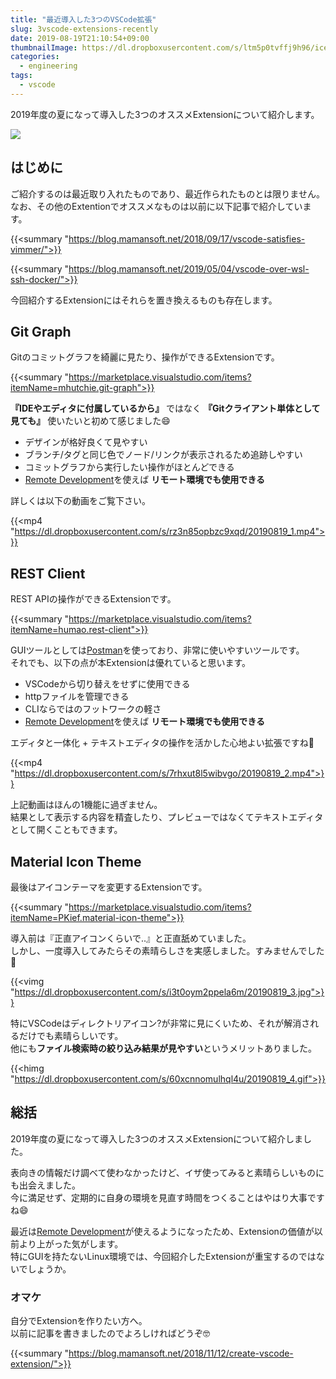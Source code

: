 ```yaml
---
title: "最近導入した3つのVSCode拡張"
slug: 3vscode-extensions-recently
date: 2019-08-19T21:10:54+09:00
thumbnailImage: https://dl.dropboxusercontent.com/s/ltm5p0tvffj9h96/ice-skates-1082514_1280.jpg
categories:
  - engineering
tags:
  - vscode
---
```


2019年度の夏になって導入した3つのオススメExtensionについて紹介します。

<!--more-->

<img src="https://dl.dropboxusercontent.com/s/ltm5p0tvffj9h96/ice-skates-1082514_128"/>

<!--toc-->


はじめに
--------

ご紹介するのは最近取り入れたものであり、最近作られたものとは限りません。  
なお、その他のExtentionでオススメなものは以前に以下記事で紹介しています。

{{<summary "https://blog.mamansoft.net/2018/09/17/vscode-satisfies-vimmer/">}}

{{<summary "https://blog.mamansoft.net/2019/05/04/vscode-over-wsl-ssh-docker/">}}

今回紹介するExtensionにはそれらを置き換えるものも存在します。


Git Graph
---------

Gitのコミットグラフを綺麗に見たり、操作ができるExtensionです。

{{<summary "https://marketplace.visualstudio.com/items?itemName=mhutchie.git-graph">}}

**『IDEやエディタに付属しているから』** ではなく **『Gitクライアント単体として見ても』** 使いたいと初めて感じました😄

* デザインが格好良くて見やすい
* ブランチ/タグと同じ色でノード/リンクが表示されるため追跡しやすい
* コミットグラフから実行したい操作がほとんどできる
* [Remote Development]を使えば **リモート環境でも使用できる**

詳しくは以下の動画をご覧下さい。

{{<mp4 "https://dl.dropboxusercontent.com/s/rz3n85opbzc9xqd/20190819_1.mp4">}}


REST Client
-----------

REST APIの操作ができるExtensionです。

{{<summary "https://marketplace.visualstudio.com/items?itemName=humao.rest-client">}}

GUIツールとしては[Postman]を使っており、非常に使いやすいツールです。  
それでも、以下の点が本Extensionは優れていると思います。

* VSCodeから切り替えをせずに使用できる
* httpファイルを管理できる
* CLIならではのフットワークの軽さ
* [Remote Development]を使えば **リモート環境でも使用できる**

エディタと一体化 + テキストエディタの操作を活かした心地よい拡張ですね🌝

{{<mp4 "https://dl.dropboxusercontent.com/s/7rhxut8l5wibvgo/20190819_2.mp4">}}

上記動画はほんの1機能に過ぎません。  
結果として表示する内容を精査したり、プレビューではなくてテキストエディタとして開くこともできます。


Material Icon Theme
-------------------

最後はアイコンテーマを変更するExtensionです。

{{<summary "https://marketplace.visualstudio.com/items?itemName=PKief.material-icon-theme">}}

導入前は『正直アイコンくらいで..』と正直舐めていました。  
しかし、一度導入してみたらその素晴らしさを実感しました。すみませんでした🙇

{{<vimg "https://dl.dropboxusercontent.com/s/i3t0oym2ppela6m/20190819_3.jpg">}}

特にVSCodeはディレクトリアイコン?が非常に見にくいため、それが解消されるだけでも素晴らしいです。  
他にも**ファイル検索時の絞り込み結果が見やすい**というメリットありました。

{{<himg "https://dl.dropboxusercontent.com/s/60xcnnomulhql4u/20190819_4.gif">}}


総括
----

2019年度の夏になって導入した3つのオススメExtensionについて紹介しました。

表向きの情報だけ調べて使わなかったけど、イザ使ってみると素晴らしいものにも出会えました。  
今に満足せず、定期的に自身の環境を見直す時間をつくることはやはり大事ですね😄

最近は[Remote Development]が使えるようになったため、Extensionの価値が以前より上がった気がします。  
特にGUIを持たないLinux環境では、今回紹介したExtensionが重宝するのではないでしょうか。

### オマケ

自分でExtensionを作りたい方へ。  
以前に記事を書きましたのでよろしければどうぞ🤓

{{<summary "https://blog.mamansoft.net/2018/11/12/create-vscode-extension/">}}


[Remote Development]: https://marketplace.visualstudio.com/items?itemName=ms-vscode-remote.vscode-remote-extensionpack
[Postman]: https://www.getpostman.com/
